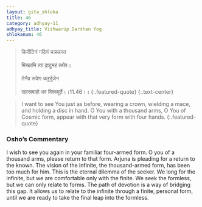 ```yaml
---
layout: gita_shloka
title: 46
category: adhyay-11
adhyay_title: Viśhwarūp Darśhan Yog
shlokanum: 46
---
```


> किरीटिनं गदिनं चक्रहस्त<br><br>मिच्छामि त्वां द्रष्टुमहं तथैव।<br><br>तेनैव रूपेण चतुर्भुजेन<br><br>सहस्रबाहो भव विश्वमूर्ते।।11.46।।
{:.featured-quote} 
{:.text-center}

> I want to see You just as before, wearing a crown, wielding a mace, and holding a disc in hand. O You with a thousand arms, O You of Cosmic form, appear with that very form with four hands.
{:.featured-quote}

### Osho’s Commentary
I wish to see you again in your familiar four-armed form. O you of a thousand arms, please return to that form.
Arjuna is pleading for a return to the known. The vision of the infinite, the thousand-armed form, has been too much for him.
This is the eternal dilemma of the seeker. We long for the infinite, but we are comfortable only with the finite. We seek the formless, but we can only relate to forms. The path of devotion is a way of bridging this gap. It allows us to relate to the infinite through a finite, personal form, until we are ready to take the final leap into the formless.
